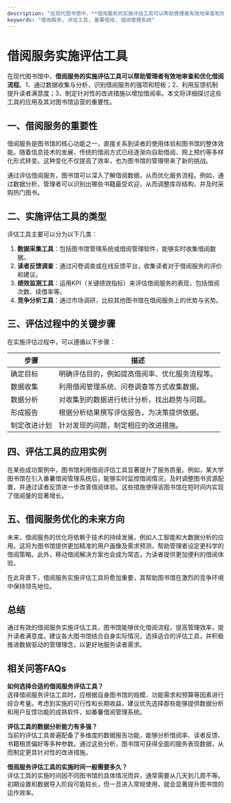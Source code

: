 ```yaml
---
description: "在现代图书馆中，**借阅服务的实施评估工具可以帮助管理者有效地审查和优化借阅流程**。1、通过数据收集与分析，识别借阅服务的强项和短板；2、利用反馈机制提升读者满意度；3、制定针对性的改进措施以增加借阅率。本文将详细探讨这些工具的应用及其对图书馆运营的重要性。"
keywords: "借阅服务, 评估工具, 番薯借阅, 借阅管理系统"
---
```

# 借阅服务实施评估工具

在现代图书馆中，**借阅服务的实施评估工具可以帮助管理者有效地审查和优化借阅流程**。1、通过数据收集与分析，识别借阅服务的强项和短板；2、利用反馈机制提升读者满意度；3、制定针对性的改进措施以增加借阅率。本文将详细探讨这些工具的应用及其对图书馆运营的重要性。

## 一、借阅服务的重要性

借阅服务是图书馆的核心功能之一，直接关系到读者的使用体验和图书馆的整体效能。随着信息技术的发展，传统的借阅方式已经逐渐向自助借阅、网上预约等多样化形式转变。这种变化不仅提高了效率，也为图书馆的管理带来了新的挑战。

通过评估借阅服务，图书馆可以深入了解借阅数据，从而优化服务流程。例如，通过数据分析，管理者可以识别出哪些书籍最受欢迎，从而调整库存结构，并及时采购热门图书。

## 二、实施评估工具的类型

评估工具主要可以分为以下几类：

1. **数据采集工具**：包括图书馆管理系统或借阅管理软件，能够实时收集借阅数据。
2. **读者反馈调查**：通过问卷调查或在线反馈平台，收集读者对于借阅服务的评价和建议。
3. **绩效监测工具**：运用KPI（关键绩效指标）来评估借阅服务的表现，包括借阅次数、续借率等。
4. **竞争分析工具**：通过市场调研，比较其他图书馆在借阅服务上的优势与劣势。

## 三、评估过程中的关键步骤

在实施评估过程中，可以遵循以下步骤：

| 步骤 | 描述 |
|------|------|
| 确定目标 | 明确评估目的，例如提高借阅率、优化服务流程等。 |
| 数据收集 | 利用借阅管理系统、问卷调查等方式收集数据。 |
| 数据分析 | 对收集到的数据进行统计分析，找出趋势与问题。 |
| 形成报告 | 根据分析结果撰写评估报告，为决策提供依据。 |
| 制定改进计划 | 针对发现的问题，制定相应的改进措施。 |

## 四、评估工具的应用实例

在某些成功案例中，图书馆利用借阅评估工具显著提升了服务质量。例如，某大学图书馆在引入番薯借阅管理系统后，能够实时监控借阅情况，及时调整图书资源配置，并通过读者反馈进一步改善借阅体验。这些措施使得该图书馆在短时间内实现了借阅量的显著增长。

## 五、借阅服务优化的未来方向

未来，借阅服务的优化将依赖于技术的持续发展，例如人工智能和大数据分析的应用。这将为图书馆提供更加精准的用户画像及需求预测，帮助管理者设定更科学的借阅策略。此外，移动借阅解决方案也会成为常态，为读者提供更加便利的借阅体验。

在此背景下，借阅服务实施评估工具将愈加重要，其帮助图书馆在激烈的竞争环境中保持领先地位。

## 总结

通过有效的借阅服务实施评估工具，图书馆能够优化借阅流程，提高管理效率，提升读者满意度。建议各大图书馆结合自身实际情况，选择适合的评估工具，并积极推进数据驱动的管理理念，以更好地服务读者需求。

## 相关问答FAQs

**如何选择合适的借阅服务评估工具？**  
选择借阅服务评估工具时，应根据自身图书馆的规模、功能需求和预算等因素进行综合考量。考虑到实施的可行性和长期收益，建议优先选择那些能够提供数据分析和用户反馈功能的成熟软件，如番薯借阅管理系统。

**评估工具的数据分析能力有多强？**  
当前的评估工具普遍配备了多维度的数据报告功能，能够分析借阅率、读者反馈、书籍租赁偏好等多种参数。通过这些分析，图书馆可获得全面的服务表现数据，从而制定更具针对性的改进措施。

**借阅服务评估工具的实施时间一般需要多久？**  
评估工具的实施时间因不同图书馆的具体情况而异，通常需要从几天到几周不等。初期设置和数据导入阶段可能较长，但一旦进入常规使用，就会显著提升图书馆的运作效率。
